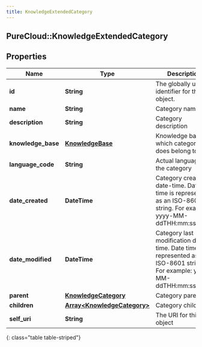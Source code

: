 ```yaml
---
title: KnowledgeExtendedCategory
---
```

## PureCloud::KnowledgeExtendedCategory

## Properties

|Name | Type | Description | Notes|
|------------ | ------------- | ------------- | -------------|
| **id** | **String** | The globally unique identifier for the object. | [optional] |
| **name** | **String** | Category name | |
| **description** | **String** | Category description | [optional] |
| **knowledge_base** | [**KnowledgeBase**](KnowledgeBase.html) | Knowledge base which category does belong to | [optional] |
| **language_code** | **String** | Actual language of the category | [optional] |
| **date_created** | **DateTime** | Category creation date-time. Date time is represented as an ISO-8601 string. For example: yyyy-MM-ddTHH:mm:ss.SSSZ | [optional] |
| **date_modified** | **DateTime** | Category last modification date-time. Date time is represented as an ISO-8601 string. For example: yyyy-MM-ddTHH:mm:ss.SSSZ | [optional] |
| **parent** | [**KnowledgeCategory**](KnowledgeCategory.html) | Category parent | [optional] |
| **children** | [**Array&lt;KnowledgeCategory&gt;**](KnowledgeCategory.html) | Category children | [optional] |
| **self_uri** | **String** | The URI for this object | [optional] |
{: class="table table-striped"}


